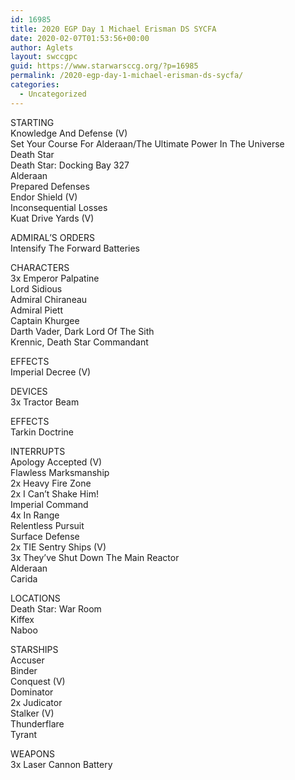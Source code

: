 ```yaml
---
id: 16985
title: 2020 EGP Day 1 Michael Erisman DS SYCFA
date: 2020-02-07T01:53:56+00:00
author: Aglets
layout: swccgpc
guid: https://www.starwarsccg.org/?p=16985
permalink: /2020-egp-day-1-michael-erisman-ds-sycfa/
categories:
  - Uncategorized
---
```

STARTING  
Knowledge And Defense (V)  
Set Your Course For Alderaan/The Ultimate Power In The Universe  
Death Star  
Death Star: Docking Bay 327  
Alderaan  
Prepared Defenses  
Endor Shield (V)  
Inconsequential Losses  
Kuat Drive Yards (V)

ADMIRAL’S ORDERS  
Intensify The Forward Batteries

CHARACTERS  
3x Emperor Palpatine  
Lord Sidious  
Admiral Chiraneau  
Admiral Piett  
Captain Khurgee  
Darth Vader, Dark Lord Of The Sith  
Krennic, Death Star Commandant

EFFECTS  
Imperial Decree (V)

DEVICES  
3x Tractor Beam

EFFECTS  
Tarkin Doctrine

INTERRUPTS  
Apology Accepted (V)  
Flawless Marksmanship  
2x Heavy Fire Zone  
2x I Can&#8217;t Shake Him!  
Imperial Command  
4x In Range  
Relentless Pursuit  
Surface Defense  
2x TIE Sentry Ships (V)  
3x They&#8217;ve Shut Down The Main Reactor  
Alderaan  
Carida

LOCATIONS  
Death Star: War Room  
Kiffex  
Naboo

STARSHIPS  
Accuser  
Binder  
Conquest (V)  
Dominator  
2x Judicator  
Stalker (V)  
Thunderflare  
Tyrant

WEAPONS  
3x Laser Cannon Battery